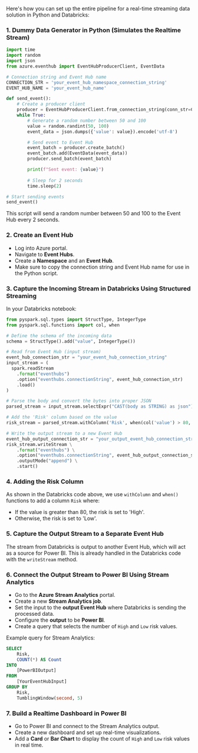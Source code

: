 Here's how you can set up the entire pipeline for a real-time streaming data solution in Python and Databricks:

### 1. Dummy Data Generator in Python (Simulates the Realtime Stream)

```python
import time
import random
import json
from azure.eventhub import EventHubProducerClient, EventData

# Connection string and Event Hub name
CONNECTION_STR = 'your_event_hub_namespace_connection_string'
EVENT_HUB_NAME = 'your_event_hub_name'

def send_event():
    # Create a producer client
    producer = EventHubProducerClient.from_connection_string(conn_str=CONNECTION_STR, eventhub_name=EVENT_HUB_NAME)
    while True:
        # Generate a random number between 50 and 100
        value = random.randint(50, 100)
        event_data = json.dumps({'value': value}).encode('utf-8')

        # Send event to Event Hub
        event_batch = producer.create_batch()
        event_batch.add(EventData(event_data))
        producer.send_batch(event_batch)

        print(f"Sent event: {value}")
        
        # Sleep for 2 seconds
        time.sleep(2)

# Start sending events
send_event()
```

This script will send a random number between 50 and 100 to the Event Hub every 2 seconds.

### 2. Create an Event Hub

- Log into Azure portal.
- Navigate to **Event Hubs**.
- Create a **Namespace** and an **Event Hub**.
- Make sure to copy the connection string and Event Hub name for use in the Python script.

### 3. Capture the Incoming Stream in Databricks Using Structured Streaming

In your Databricks notebook:

```python
from pyspark.sql.types import StructType, IntegerType
from pyspark.sql.functions import col, when

# Define the schema of the incoming data
schema = StructType().add("value", IntegerType())

# Read from Event Hub (input stream)
event_hub_connection_str = "your_event_hub_connection_string"
input_stream = (
  spark.readStream
    .format("eventhubs")
    .option("eventhubs.connectionString", event_hub_connection_str)
    .load()
)

# Parse the body and convert the bytes into proper JSON
parsed_stream = input_stream.selectExpr("CAST(body as STRING) as json").selectExpr("CAST(json as INT) as value")

# Add the 'Risk' column based on the value
risk_stream = parsed_stream.withColumn('Risk', when(col('value') > 80, 'High').otherwise('Low'))

# Write the output stream to a new Event Hub
event_hub_output_connection_str = "your_output_event_hub_connection_string"
risk_stream.writeStream \
    .format("eventhubs") \
    .option("eventhubs.connectionString", event_hub_output_connection_str) \
    .outputMode("append") \
    .start()
```

### 4. Adding the Risk Column

As shown in the Databricks code above, we use `withColumn` and `when()` functions to add a column `Risk` where:

- If the value is greater than 80, the risk is set to 'High'.
- Otherwise, the risk is set to 'Low'.

### 5. Capture the Output Stream to a Separate Event Hub

The stream from Databricks is output to another Event Hub, which will act as a source for Power BI. This is already handled in the Databricks code with the `writeStream` method.

### 6. Connect the Output Stream to Power BI Using Stream Analytics

- Go to the **Azure Stream Analytics** portal.
- Create a new **Stream Analytics job**.
- Set the input to the **output Event Hub** where Databricks is sending the processed data.
- Configure the **output** to be **Power BI**.
- Create a query that selects the number of `High` and `Low` risk values.

Example query for Stream Analytics:

```sql
SELECT 
    Risk, 
    COUNT(*) AS Count 
INTO 
    [PowerBIOutput]
FROM 
    [YourEventHubInput] 
GROUP BY 
    Risk, 
    TumblingWindow(second, 5)
```

### 7. Build a Realtime Dashboard in Power BI

- Go to Power BI and connect to the Stream Analytics output.
- Create a new dashboard and set up real-time visualizations.
- Add a **Card** or **Bar Chart** to display the count of `High` and `Low` risk values in real time.
